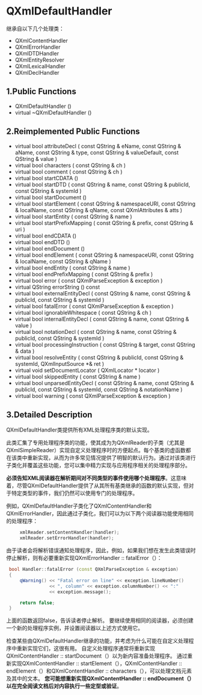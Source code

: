 # QXmlDefaultHandler

继承自以下几个处理类：

-  QXmlContentHandler
- QXmlErrorHandler
- QXmlDTDHandler
- QXmlEntityResolver
- QXmlLexicalHandler
- QXmlDeclHandler

## 1.Public Functions

- QXmlDefaultHandler ()
- virtual	~QXmlDefaultHandler ()

## 2.Reimplemented Public Functions

- virtual bool	attributeDecl ( const QString & eName, const QString & aName, const QString & type, const QString & valueDefault, const QString & value )
- virtual bool	characters ( const QString & ch )
- virtual bool	comment ( const QString & ch )
- virtual bool	startCDATA ()
- virtual bool	startDTD ( const QString & name, const QString & publicId, const QString & systemId )
- virtual bool	startDocument ()
- virtual bool	startElement ( const QString & namespaceURI, const QString & localName, const QString & qName, const QXmlAttributes & atts )
- virtual bool	startEntity ( const QString & name )
- virtual bool	startPrefixMapping ( const QString & prefix, const QString & uri )
- virtual bool	endCDATA ()
- virtual bool	endDTD ()
- virtual bool	endDocument ()
- virtual bool	endElement ( const QString & namespaceURI, const QString & localName, const QString & qName )
- virtual bool	endEntity ( const QString & name )
- virtual bool	endPrefixMapping ( const QString & prefix )
- virtual bool	error ( const QXmlParseException & exception )
- virtual QString	errorString () const
- virtual bool	externalEntityDecl ( const QString & name, const QString & publicId, const QString & systemId )
- virtual bool	fatalError ( const QXmlParseException & exception )
- virtual bool	ignorableWhitespace ( const QString & ch )
- virtual bool	internalEntityDecl ( const QString & name, const QString & value )
- virtual bool	notationDecl ( const QString & name, const QString & publicId, const QString & systemId )
- virtual bool	processingInstruction ( const QString & target, const QString & data )
- virtual bool	resolveEntity ( const QString & publicId, const QString & systemId, QXmlInputSource *& ret )
- virtual void	setDocumentLocator ( QXmlLocator * locator )
- virtual bool	skippedEntity ( const QString & name )
- virtual bool	unparsedEntityDecl ( const QString & name, const QString & publicId, const QString & systemId, const QString & notationName )
- virtual bool	warning ( const QXmlParseException & exception )

## 3.Detailed Description

QXmlDefaultHandler类提供所有XML处理程序类的默认实现。

此类汇集了专用处理程序类的功能，使其成为为QXmlReader的子类（尤其是QXmlSimpleReader）实现自定义处理程序时的方便起点。每个基类的虚函数都在该类中重新实现，从而为许多常见情况提供了明智的默认行为。通过对该类进行子类化并覆盖这些功能，您可以集中精力实现与应用程序相关的处理程序部分。

**必须告知XML阅读器在解析期间对不同类型的事件使用哪个处理程序**。这意味着，尽管QXmlDefaultHandler提供了从其所有基类继承的函数的默认实现，但对于特定类型的事件，我们仍然可以使用专门的处理程序。

例如，QXmlDefaultHandler子类化了QXmlContentHandler和QXmlErrorHandler，因此通过子类化，我们可以为以下两个阅读器功能使用相同的处理程序：

```c++
     xmlReader.setContentHandler(handler);
     xmlReader.setErrorHandler(handler);
```

由于读者会将解析错误通知处理程序，因此，例如，如果我们想在发生此类错误时停止解析，则有必要重新实现QXmlErrorHandler :: fatalError（）：

```c++
 bool Handler::fatalError (const QXmlParseException & exception)
 {
     qWarning() << "Fatal error on line" << exception.lineNumber()
                << ", column" << exception.columnNumber() << ":"
                << exception.message();

     return false;
 }
```

上面的函数返回false，告诉读者停止解析。 要继续使用相同的阅读器，必须创建一个新的处理程序实例，并设置阅读器以上述方式使用它。

检查某些由QXmlDefaultHandler继承的功能，并考虑为什么可能在自定义处理程序中重新实现它们，这很有用。 自定义处理程序通常将重新实现QXmlContentHandler :: startDocument（）以为新内容准备处理程序。 通过重新实现QXmlContentHandler :: startElement（），QXmlContentHandler :: endElement（）和QXmlContentHandler :: characters（），可以处理文档元素及其中的文本。 **您可能想重新实现QXmlContentHandler :: endDocument（）以在完全阅读文档后对内容执行一些定型或验证**。